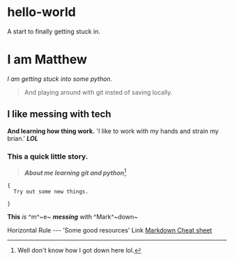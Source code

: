 # hello-world
A start to finally getting stuck in.

# I am Matthew
*I am getting stuck into some python.*
>And playing around with git insted of saving locally.

## I like messing with tech
**And learning how thing work.**
'I like to work with my hands and strain my brian.'
***LOL***

### This a quick little story.
>***About me learning git and python***[^1]
[^1]: Well don't know how I got down here lol.
```
{
  Try out some new things.
  
}
``` 
**This** *is* ^m^~e~ ***messing*** with ^Mark^~down~

Horizontal Rule 	---
'Some good resources'
Link 	[Markdown Cheat sheet](https://www.markdownguide.org/cheat-sheet/)

